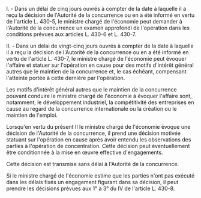 I. - Dans un délai de cinq jours ouvrés à compter de la date à laquelle il a reçu la décision de l'Autorité de la concurrence ou en a été informé en vertu de l'article L. 430-5, le ministre chargé de l'économie peut demander à l'Autorité de la concurrence un examen approfondi de l'opération dans les conditions prévues aux articles L. 430-6 et L. 430-7.

II. - Dans un délai de vingt-cinq jours ouvrés à compter de la date à laquelle il a reçu la décision de l'Autorité de la concurrence ou en a été informé en vertu de l'article L. 430-7, le ministre chargé de l'économie peut évoquer l'affaire et statuer sur l'opération en cause pour des motifs d'intérêt général autres que le maintien de la concurrence et, le cas échéant, compensant l'atteinte portée à cette dernière par l'opération.

Les motifs d'intérêt général autres que le maintien de la concurrence pouvant conduire le ministre chargé de l'économie à évoquer l'affaire sont, notamment, le développement industriel, la compétitivité des entreprises en cause au regard de la concurrence internationale ou la création ou le maintien de l'emploi.

Lorsqu'en vertu du présent II le ministre chargé de l'économie évoque une décision de l'Autorité de la concurrence, il prend une décision motivée statuant sur l'opération en cause après avoir entendu les observations des parties à l'opération de concentration. Cette décision peut éventuellement être conditionnée à la mise en œuvre effective d'engagements.

Cette décision est transmise sans délai à l'Autorité de la concurrence.

Si le ministre chargé de l'économie estime que les parties n'ont pas exécuté dans les délais fixés un engagement figurant dans sa décision, il peut prendre les décisions prévues aux 1° à 3° du IV de l'article L. 430-8.

